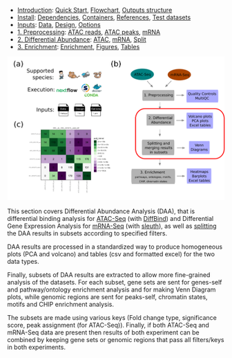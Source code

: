 

* [Introduction](/README.md): [Quick Start](/docs/1_Intro/Quick_start.md), [Flowchart](/docs/1_Intro/Flowchart.md), [Outputs structure](/docs/1_Intro/Outputs_structure.md)
* [Install](/docs/2_Install/2_Install.md): [Dependencies](/docs/2_Install/Dependencies.md), [Containers](/docs/2_Install/Containers.md), [References](/docs/2_Install/References.md), [Test datasets](/docs/2_Install/Test_datasets.md)
* [Inputs](/docs/3_Inputs/3_Inputs.md): [Data](/docs/3_Inputs/Data.md), [Design](/docs/3_Inputs/Design.md), [Options](/docs/3_Inputs/Options.md)
* [1. Preprocessing](/docs/4_Prepro/4_Prepro.md): [ATAC reads](/docs/4_Prepro/ATAC_reads.md), [ATAC peaks](/docs/4_Prepro/ATAC_peaks.md), [mRNA](/docs/4_Prepro/mRNA.md)
* [2. Differential Abundance](/docs/5_DA/5_DA.md): [ATAC](/docs/5_DA/DA_ATAC.md), [mRNA](/docs/5_DA/DA_mRNA.md), [Split](/docs/5_DA/Split.md)
* [3. Enrichment](/docs/6_Enrich/6_Enrich.md): [Enrichment](/docs/6_Enrich/Enrichment.md), [Figures](/docs/6_Enrich/Figures.md), [Tables](/docs/6_Enrich/Tables.md)

[](END_OF_MENU)



![](/docs/images/5_DA.png "Differential Abundance")

This section covers Differential Abundance Analysis (DAA), that is differential binding analysis for [ATAC-Seq](/docs/5_DA/DA_ATAC.md) (with [DiffBind](https://doi.org/10.1038/nature10730)) and Differential Gene Expression Analysis for [mRNA-Seq](/docs/5_DA/DA_mRNA.md) (with [sleuth](http://dx.doi.org/10.1038/nmeth.4324)), as well as [splitting](/docs/5_DA/Split.md) the DAA results in subsets according to specified filters.

DAA results are processed in a standardized way to produce homogeneous plots (PCA and volcano) and tables (csv and formatted excel) for the two data types.

Finally, subsets of DAA results are extracted to allow more fine-grained analysis of the datasets. For each subset, gene sets are sent for genes-self and pathway/ontology enrichment analysis and for making Venn Diagram plots, while genomic regions are sent for peaks-self, chromatin states, motifs and CHIP enrichment analysis.  

The subsets are made using various keys (Fold change type, significance score, peak assignment (for ATAC-Seq)). Finally, if both ATAC-Seq and mRNA-Seq data are present then results of both experiment can be combined by keeping gene sets or genomic regions that pass all filters/keys in both experiments.  
